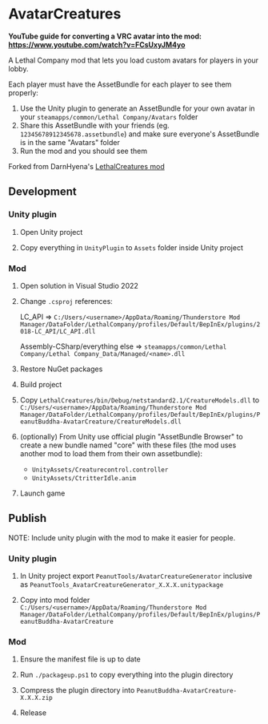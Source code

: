 # AvatarCreatures

**YouTube guide for converting a VRC avatar into the mod: https://www.youtube.com/watch?v=FCsUxyJM4yo**

A Lethal Company mod that lets you load custom avatars for players in your lobby.

Each player must have the AssetBundle for each player to see them properly:

1. Use the Unity plugin to generate an AssetBundle for your own avatar in your `steamapps/common/Lethal Company/Avatars` folder
2. Share this AssetBundle with your friends (eg. `12345678912345678.assetbundle`) and make sure everyone's AssetBundle is in the same "Avatars" folder
3. Run the mod and you should see them

Forked from DarnHyena's [LethalCreatures mod](https://github.com/DarnHyena/LethalCreatures)

## Development

### Unity plugin

1. Open Unity project

2. Copy everything in `UnityPlugin` to `Assets` folder inside Unity project

### Mod

1. Open solution in Visual Studio 2022
2. Change `.csproj` references:

   LC_API => `C:/Users/<username>/AppData/Roaming/Thunderstore Mod Manager/DataFolder/LethalCompany/profiles/Default/BepInEx/plugins/2018-LC_API/LC_API.dll`

   Assembly-CSharp/everything else => `steamapps/common/Lethal Company/Lethal Company_Data/Managed/<name>.dll`

3. Restore NuGet packages
4. Build project
5. Copy `LethalCreatures/bin/Debug/netstandard2.1/CreatureModels.dll` to `C:/Users/<username>/AppData/Roaming/Thunderstore Mod Manager/DataFolder/LethalCompany/profiles/Default/BepInEx/plugins/PeanutBuddha-AvatarCreature/CreatureModels.dll`
6. (optionally) From Unity use official plugin "AssetBundle Browser" to create a new bundle named "core" with these files (the mod uses another mod to load them from their own assetbundle):

   - `UnityAssets/Creaturecontrol.controller`
   - `UnityAssets/CtritterIdle.anim`

7. Launch game

## Publish

NOTE: Include unity plugin with the mod to make it easier for people.

### Unity plugin

1. In Unity project export `PeanutTools/AvatarCreatureGenerator` inclusive as `PeanutTools_AvatarCreatureGenerator_X.X.X.unitypackage`

2. Copy into mod folder `C:/Users/<username>/AppData/Roaming/Thunderstore Mod Manager/DataFolder/LethalCompany/profiles/Default/BepInEx/plugins/PeanutBuddha-AvatarCreature`

### Mod

1. Ensure the manifest file is up to date

2. Run `./packageup.ps1` to copy everything into the plugin directory

3. Compress the plugin directory into `PeanutBuddha-AvatarCreature-X.X.X.zip`

4. Release
